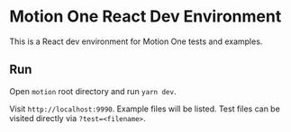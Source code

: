 # Motion One React Dev Environment

This is a React dev environment for Motion One tests and examples.

## Run

Open `motion` root directory and run `yarn dev`.

Visit `http://localhost:9990`. Example files will be listed. Test files can be visited directly via `?test=<filename>`.
